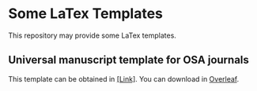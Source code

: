 # Some LaTex Templates

This repository may provide some LaTex templates.

## Universal manuscript template for OSA journals

This template can be obtained in [[Link]](https://www.osapublishing.org/josaa/submit/templates/). You can download in [Overleaf](https://www.overleaf.com/latex/templates/universal-manuscript-template-for-osa-journals/bccwtwxwjbvs).
